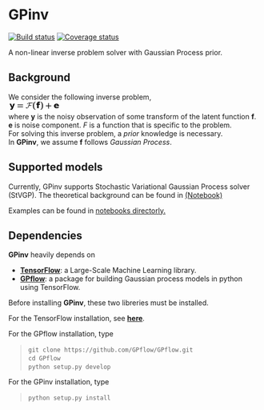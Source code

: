 # GPinv
[![Build status](https://codeship.com/projects/8e8c5940-5322-0134-e799-4668b3c53a58/status?branch=master)](https://codeship.com/projects/147609)
[![Coverage status](https://codecov.io/gh/fujii-team/GPinv/branch/master/graph/badge.svg)](https://codecov.io/gh/fujii-team/GPinv)

A non-linear inverse problem solver with Gaussian Process prior.

## Background

We consider the following inverse problem,  
<img src=doc/readme_imgs/definition.png>  
where
**y** is the noisy observation of
some transform of the latent function **f**.  
**e** is noise component.
*F* is a function that is specific to the problem.  
For solving this inverse problem, a *prior* knowledge is necessary.  
In **GPinv**, we assume **f** follows *Gaussian Process*.

## Supported models
Currently, GPinv supports Stochastic Variational Gaussian Process solver (StVGP).
The theoretical background can be found in [(Notebook)](notebooks/StVGP_notes.ipynb)

Examples can be found in [notebooks directorly.](notebooks)


## Dependencies
**GPinv** heavily depends on
+ [**TensorFlow**](https://www.tensorflow.org/): a Large-Scale Machine Learning library.
+ [**GPflow**](https://github.com/GPflow/GPflow): a package for building Gaussian process models in python using TensorFlow.

Before installing **GPinv**, these two libreries must be installed.

For the TensorFlow installation,
see [**here**](https://www.tensorflow.org/versions/r0.10/get_started/os_setup.html).

For the GPflow installation, type
> `git clone https://github.com/GPflow/GPflow.git`  
> `cd GPflow`  
> `python setup.py develop`

For the GPinv installation, type
> `python setup.py install`
